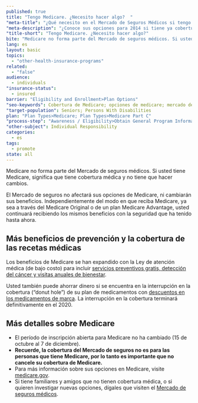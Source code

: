```yaml
---
published: true
title: "Tengo Medicare. ¿Necesito hacer algo?  "
"meta-title": "¿Qué necesito en el Mercado de Seguros Médicos si tengo Medicare? | CuidadoDeSalud.gov"
"meta-description": "¿Conoce sus opciones para 2014 si tiene ya cobertura de Medicare? Visite Healthcare.gov hoy mismo para conseguir información sobre sus opciones de seguro médico"
"title-short": "Tengo Medicare. ¿Necesito hacer algo?"
bite: "Medicare no forma parte del Mercado de seguros médicos. Si usted tiene Medicare, significa que tiene cobertura médica y no tiene que hacer cambios. "
lang: es
layout: basic
topics: 
  - "other-health-insurance-programs"
related: 
  - "false"
audience: 
  - individuals
"insurance-status": 
  - insured
barrier: "Eligibility and Enrollment>Plan Options"
"seo-keywords": Cobertura de Medicare; opciones de medicare; mercado de seguros médicos
"target-population": Seniors; Persons With Disabilities
plan: "Plan Types>Medicare; Plan Types>Medicare Part C"
"process-step": "Awareness / Eligibility>Obtain General Program Information"
"other-subject": Individual Responsibility
categories: 
  - es
tags: 
  - promote
state: all
---
```


Medicare no forma parte del Mercado de seguros médicos. Si usted tiene Medicare, significa que tiene cobertura médica y no tiene que hacer cambios.  

El Mercado de seguros no afectará sus opciones de Medicare, ni cambiarán sus beneficios. Independientemente del modo en que reciba Medicare, ya sea a través del Medicare Original o de un plan Medicare Advantage, usted continuará recibiendo los mismos beneficios con la seguridad que ha tenido hasta ahora.  

## Más beneficios de prevención y la cobertura de las recetas médicas 
Los beneficios de Medicare se han expandido con la Ley de atención médica (de bajo costo) para incluir [servicios preventivos gratis, detección del cáncer y visitas anuales de bienestar](http://es.medicare.gov/coverage/preventive-and-screening-services.html). 

Usted también puede ahorrar dinero si se encuentra en la interrupción en la cobertura (“donut hole”) de su plan de medicamentos con [descuentos en los medicamentos de marca](http://es.medicare.gov/part-d/costs/coverage-gap/part-d-coverage-gap.html). La interrupción en la cobertura terminará definitivamente en el 2020.

## Más detalles sobre Medicare

* El período de inscripción abierta para Medicare no ha cambiado (15 de octubre al 7 de diciembre). 
* **Recuerde, la cobertura del Mercado de seguros no es para las personas que tiene Medicare, por lo tanto es importante que no cancele su cobertura de Medicare.** 
* Para más información sobre sus opciones en Medicare, visite [medicare.gov](http://es.medicare.gov).
* Si tiene familiares y amigos que no tienen cobertura médica, o si quieren investigar nuevas opciones, dígales que visiten el [Mercado de seguros médicos](http://www.cuidadodesalud.gov/).
